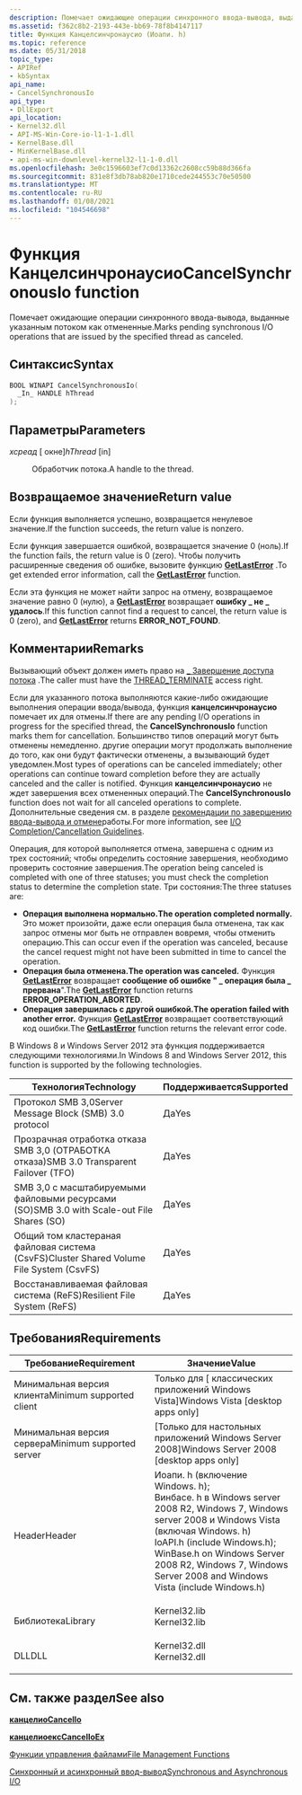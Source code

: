 ```yaml
---
description: Помечает ожидающие операции синхронного ввода-вывода, выданные указанным потоком как отмененные.
ms.assetid: f362c8b2-2193-443e-bb69-78f8b4147117
title: Функция Канцелсинчронаусио (Иоапи. h)
ms.topic: reference
ms.date: 05/31/2018
topic_type:
- APIRef
- kbSyntax
api_name:
- CancelSynchronousIo
api_type:
- DllExport
api_location:
- Kernel32.dll
- API-MS-Win-Core-io-l1-1-1.dll
- KernelBase.dll
- MinKernelBase.dll
- api-ms-win-downlevel-kernel32-l1-1-0.dll
ms.openlocfilehash: 3e0c1596603ef7c0d13362c2608cc59b88d366fa
ms.sourcegitcommit: 831e8f3db78ab820e1710cede244553c70e50500
ms.translationtype: MT
ms.contentlocale: ru-RU
ms.lasthandoff: 01/08/2021
ms.locfileid: "104546698"
---
```

# <a name="cancelsynchronousio-function"></a><span data-ttu-id="71d8d-103">Функция Канцелсинчронаусио</span><span class="sxs-lookup"><span data-stu-id="71d8d-103">CancelSynchronousIo function</span></span>

<span data-ttu-id="71d8d-104">Помечает ожидающие операции синхронного ввода-вывода, выданные указанным потоком как отмененные.</span><span class="sxs-lookup"><span data-stu-id="71d8d-104">Marks pending synchronous I/O operations that are issued by the specified thread as canceled.</span></span>

## <a name="syntax"></a><span data-ttu-id="71d8d-105">Синтаксис</span><span class="sxs-lookup"><span data-stu-id="71d8d-105">Syntax</span></span>


```C++
BOOL WINAPI CancelSynchronousIo(
  _In_ HANDLE hThread
);
```



## <a name="parameters"></a><span data-ttu-id="71d8d-106">Параметры</span><span class="sxs-lookup"><span data-stu-id="71d8d-106">Parameters</span></span>

<dl> <dt>

<span data-ttu-id="71d8d-107">*хсреад* \[ окне\]</span><span class="sxs-lookup"><span data-stu-id="71d8d-107">*hThread* \[in\]</span></span>
</dt> <dd>

<span data-ttu-id="71d8d-108">Обработчик потока.</span><span class="sxs-lookup"><span data-stu-id="71d8d-108">A handle to the thread.</span></span>

</dd> </dl>

## <a name="return-value"></a><span data-ttu-id="71d8d-109">Возвращаемое значение</span><span class="sxs-lookup"><span data-stu-id="71d8d-109">Return value</span></span>

<span data-ttu-id="71d8d-110">Если функция выполняется успешно, возвращается ненулевое значение.</span><span class="sxs-lookup"><span data-stu-id="71d8d-110">If the function succeeds, the return value is nonzero.</span></span>

<span data-ttu-id="71d8d-111">Если функция завершается ошибкой, возвращается значение 0 (ноль).</span><span class="sxs-lookup"><span data-stu-id="71d8d-111">If the function fails, the return value is 0 (zero).</span></span> <span data-ttu-id="71d8d-112">Чтобы получить расширенные сведения об ошибке, вызовите функцию [**GetLastError**](/windows/desktop/api/errhandlingapi/nf-errhandlingapi-getlasterror) .</span><span class="sxs-lookup"><span data-stu-id="71d8d-112">To get extended error information, call the [**GetLastError**](/windows/desktop/api/errhandlingapi/nf-errhandlingapi-getlasterror) function.</span></span>

<span data-ttu-id="71d8d-113">Если эта функция не может найти запрос на отмену, возвращаемое значение равно 0 (нулю), а [**GetLastError**](/windows/desktop/api/errhandlingapi/nf-errhandlingapi-getlasterror) возвращает **ошибку \_ не \_ удалось**.</span><span class="sxs-lookup"><span data-stu-id="71d8d-113">If this function cannot find a request to cancel, the return value is 0 (zero), and [**GetLastError**](/windows/desktop/api/errhandlingapi/nf-errhandlingapi-getlasterror) returns **ERROR\_NOT\_FOUND**.</span></span>

## <a name="remarks"></a><span data-ttu-id="71d8d-114">Комментарии</span><span class="sxs-lookup"><span data-stu-id="71d8d-114">Remarks</span></span>

<span data-ttu-id="71d8d-115">Вызывающий объект должен иметь право на [ \_ Завершение доступа потока](/windows/desktop/ProcThread/thread-security-and-access-rights) .</span><span class="sxs-lookup"><span data-stu-id="71d8d-115">The caller must have the [THREAD\_TERMINATE](/windows/desktop/ProcThread/thread-security-and-access-rights) access right.</span></span>

<span data-ttu-id="71d8d-116">Если для указанного потока выполняются какие-либо ожидающие выполнения операции ввода/вывода, функция **канцелсинчронаусио** помечает их для отмены.</span><span class="sxs-lookup"><span data-stu-id="71d8d-116">If there are any pending I/O operations in progress for the specified thread, the **CancelSynchronousIo** function marks them for cancellation.</span></span> <span data-ttu-id="71d8d-117">Большинство типов операций могут быть отменены немедленно. другие операции могут продолжать выполнение до того, как они будут фактически отменены, а вызывающий будет уведомлен.</span><span class="sxs-lookup"><span data-stu-id="71d8d-117">Most types of operations can be canceled immediately; other operations can continue toward completion before they are actually canceled and the caller is notified.</span></span> <span data-ttu-id="71d8d-118">Функция **канцелсинчронаусио** не ждет завершения всех отмененных операций.</span><span class="sxs-lookup"><span data-stu-id="71d8d-118">The **CancelSynchronousIo** function does not wait for all canceled operations to complete.</span></span> <span data-ttu-id="71d8d-119">Дополнительные сведения см. в разделе [рекомендации по завершению ввода-вывода и отмене](https://www.microsoft.com/whdc/driver/kernel/iocancel.mspx)работы.</span><span class="sxs-lookup"><span data-stu-id="71d8d-119">For more information, see [I/O Completion/Cancellation Guidelines](https://www.microsoft.com/whdc/driver/kernel/iocancel.mspx).</span></span>

<span data-ttu-id="71d8d-120">Операция, для которой выполняется отмена, завершена с одним из трех состояний; чтобы определить состояние завершения, необходимо проверить состояние завершения.</span><span class="sxs-lookup"><span data-stu-id="71d8d-120">The operation being canceled is completed with one of three statuses; you must check the completion status to determine the completion state.</span></span> <span data-ttu-id="71d8d-121">Три состояния:</span><span class="sxs-lookup"><span data-stu-id="71d8d-121">The three statuses are:</span></span>

-   <span data-ttu-id="71d8d-122">**Операция выполнена нормально.**</span><span class="sxs-lookup"><span data-stu-id="71d8d-122">**The operation completed normally.**</span></span> <span data-ttu-id="71d8d-123">Это может произойти, даже если операция была отменена, так как запрос отмены мог быть не отправлен вовремя, чтобы отменить операцию.</span><span class="sxs-lookup"><span data-stu-id="71d8d-123">This can occur even if the operation was canceled, because the cancel request might not have been submitted in time to cancel the operation.</span></span>
-   <span data-ttu-id="71d8d-124">**Операция была отменена.**</span><span class="sxs-lookup"><span data-stu-id="71d8d-124">**The operation was canceled.**</span></span> <span data-ttu-id="71d8d-125">Функция [**GetLastError**](/windows/desktop/api/errhandlingapi/nf-errhandlingapi-getlasterror) возвращает **сообщение об ошибке " \_ операция была \_ прервана**".</span><span class="sxs-lookup"><span data-stu-id="71d8d-125">The [**GetLastError**](/windows/desktop/api/errhandlingapi/nf-errhandlingapi-getlasterror) function returns **ERROR\_OPERATION\_ABORTED**.</span></span>
-   <span data-ttu-id="71d8d-126">**Операция завершилась с другой ошибкой.**</span><span class="sxs-lookup"><span data-stu-id="71d8d-126">**The operation failed with another error.**</span></span> <span data-ttu-id="71d8d-127">Функция [**GetLastError**](/windows/desktop/api/errhandlingapi/nf-errhandlingapi-getlasterror) возвращает соответствующий код ошибки.</span><span class="sxs-lookup"><span data-stu-id="71d8d-127">The [**GetLastError**](/windows/desktop/api/errhandlingapi/nf-errhandlingapi-getlasterror) function returns the relevant error code.</span></span>

<span data-ttu-id="71d8d-128">В Windows 8 и Windows Server 2012 эта функция поддерживается следующими технологиями.</span><span class="sxs-lookup"><span data-stu-id="71d8d-128">In Windows 8 and Windows Server 2012, this function is supported by the following technologies.</span></span>



| <span data-ttu-id="71d8d-129">Технология</span><span class="sxs-lookup"><span data-stu-id="71d8d-129">Technology</span></span>                                           | <span data-ttu-id="71d8d-130">Поддерживается</span><span class="sxs-lookup"><span data-stu-id="71d8d-130">Supported</span></span>      |
|------------------------------------------------------|----------------|
| <span data-ttu-id="71d8d-131">Протокол SMB 3,0</span><span class="sxs-lookup"><span data-stu-id="71d8d-131">Server Message Block (SMB) 3.0 protocol</span></span><br/>   | <span data-ttu-id="71d8d-132">Да</span><span class="sxs-lookup"><span data-stu-id="71d8d-132">Yes</span></span><br/> |
| <span data-ttu-id="71d8d-133">Прозрачная отработка отказа SMB 3,0 (ОТРАБОТКА отказа)</span><span class="sxs-lookup"><span data-stu-id="71d8d-133">SMB 3.0 Transparent Failover (TFO)</span></span><br/>        | <span data-ttu-id="71d8d-134">Да</span><span class="sxs-lookup"><span data-stu-id="71d8d-134">Yes</span></span><br/> |
| <span data-ttu-id="71d8d-135">SMB 3,0 с масштабируемыми файловыми ресурсами (SO)</span><span class="sxs-lookup"><span data-stu-id="71d8d-135">SMB 3.0 with Scale-out File Shares (SO)</span></span><br/>   | <span data-ttu-id="71d8d-136">Да</span><span class="sxs-lookup"><span data-stu-id="71d8d-136">Yes</span></span><br/> |
| <span data-ttu-id="71d8d-137">Общий том кластераная файловая система (CsvFS)</span><span class="sxs-lookup"><span data-stu-id="71d8d-137">Cluster Shared Volume File System (CsvFS)</span></span><br/> | <span data-ttu-id="71d8d-138">Да</span><span class="sxs-lookup"><span data-stu-id="71d8d-138">Yes</span></span><br/> |
| <span data-ttu-id="71d8d-139">Восстанавливаемая файловая система (ReFS)</span><span class="sxs-lookup"><span data-stu-id="71d8d-139">Resilient File System (ReFS)</span></span><br/>              | <span data-ttu-id="71d8d-140">Да</span><span class="sxs-lookup"><span data-stu-id="71d8d-140">Yes</span></span><br/> |



 

## <a name="requirements"></a><span data-ttu-id="71d8d-141">Требования</span><span class="sxs-lookup"><span data-stu-id="71d8d-141">Requirements</span></span>



| <span data-ttu-id="71d8d-142">Требование</span><span class="sxs-lookup"><span data-stu-id="71d8d-142">Requirement</span></span> | <span data-ttu-id="71d8d-143">Значение</span><span class="sxs-lookup"><span data-stu-id="71d8d-143">Value</span></span> |
|-------------------------------------|-------------------------------------------------------------------------------------------------------------------------------------------------------------------------------------------------------------------------------------------------------------------------|
| <span data-ttu-id="71d8d-144">Минимальная версия клиента</span><span class="sxs-lookup"><span data-stu-id="71d8d-144">Minimum supported client</span></span><br/> | <span data-ttu-id="71d8d-145">Только для \[ классических приложений Windows Vista\]</span><span class="sxs-lookup"><span data-stu-id="71d8d-145">Windows Vista \[desktop apps only\]</span></span><br/>                                                                                                                                                                                                                          |
| <span data-ttu-id="71d8d-146">Минимальная версия сервера</span><span class="sxs-lookup"><span data-stu-id="71d8d-146">Minimum supported server</span></span><br/> | <span data-ttu-id="71d8d-147">\[Только для настольных приложений Windows Server 2008\]</span><span class="sxs-lookup"><span data-stu-id="71d8d-147">Windows Server 2008 \[desktop apps only\]</span></span><br/>                                                                                                                                                                                                                    |
| <span data-ttu-id="71d8d-148">Header</span><span class="sxs-lookup"><span data-stu-id="71d8d-148">Header</span></span><br/>                   | <dl> <span data-ttu-id="71d8d-149"><dt>Иоапи. h (включение Windows. h); </dt> <dt>Винбасе. h в Windows server 2008 R2, Windows 7, Windows server 2008 и Windows Vista (включая Windows. h)</dt></span><span class="sxs-lookup"><span data-stu-id="71d8d-149"><dt>IoAPI.h (include Windows.h); </dt> <dt>WinBase.h on Windows Server 2008 R2, Windows 7, Windows Server 2008 and Windows Vista (include Windows.h)</dt></span></span> </dl> |
| <span data-ttu-id="71d8d-150">Библиотека</span><span class="sxs-lookup"><span data-stu-id="71d8d-150">Library</span></span><br/>                  | <dl> <span data-ttu-id="71d8d-151"><dt>Kernel32.lib</dt></span><span class="sxs-lookup"><span data-stu-id="71d8d-151"><dt>Kernel32.lib</dt></span></span> </dl>                                                                                                                                                                                 |
| <span data-ttu-id="71d8d-152">DLL</span><span class="sxs-lookup"><span data-stu-id="71d8d-152">DLL</span></span><br/>                      | <dl> <span data-ttu-id="71d8d-153"><dt>Kernel32.dll</dt></span><span class="sxs-lookup"><span data-stu-id="71d8d-153"><dt>Kernel32.dll</dt></span></span> </dl>                                                                                                                                                                                 |



## <a name="see-also"></a><span data-ttu-id="71d8d-154">См. также раздел</span><span class="sxs-lookup"><span data-stu-id="71d8d-154">See also</span></span>

<dl> <dt>

[<span data-ttu-id="71d8d-155">**канцелио**</span><span class="sxs-lookup"><span data-stu-id="71d8d-155">**CancelIo**</span></span>](cancelio.md)
</dt> <dt>

[<span data-ttu-id="71d8d-156">**канцелиоекс**</span><span class="sxs-lookup"><span data-stu-id="71d8d-156">**CancelIoEx**</span></span>](cancelioex-func.md)
</dt> <dt>

[<span data-ttu-id="71d8d-157">Функции управления файлами</span><span class="sxs-lookup"><span data-stu-id="71d8d-157">File Management Functions</span></span>](file-management-functions.md)
</dt> <dt>

[<span data-ttu-id="71d8d-158">Синхронный и асинхронный ввод-вывод</span><span class="sxs-lookup"><span data-stu-id="71d8d-158">Synchronous and Asynchronous I/O</span></span>](synchronous-and-asynchronous-i-o.md)
</dt> </dl>

 

